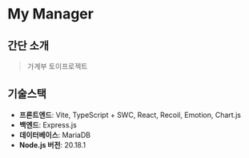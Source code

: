 # My Manager

## 간단 소개

> 가계부 토이프로젝트

## 기술스택

-   **프론트엔드**: Vite, TypeScript + SWC, React, Recoil, Emotion, Chart.js
-   **백엔드**: Express.js
-   **데이터베이스**: MariaDB
-   **Node.js 버전**: 20.18.1
